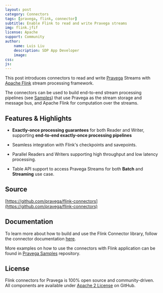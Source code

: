 ```yaml
---
layout: post
category: Connectors
tags: [pravega, flink, connector]
subtitle: Enable Flink to read and write Pravega streams
img: flink.jfif
license: Apache
support: Community
author: 
    name: Luis Liu
    description: SDP App Developer
    image: 
css: 
js: 
---
```

This post introduces connectors to read and write [Pravega](http://pravega.io/) Streams with [Apache Flink](http://flink.apache.org/) stream processing framework.
<!--more-->

The connectors can be used to build end-to-end stream processing pipelines (see [Samples](https://github.com/pravega/pravega-samples))  that use Pravega as the stream storage and message bus, and Apache Flink for computation over the streams.


## Features & Highlights

  - **Exactly-once processing guarantees** for both Reader and Writer, supporting **end-to-end exactly-once processing pipelines**

  - Seamless integration with Flink's checkpoints and savepoints.

  - Parallel Readers and Writers supporting high throughput and low latency processing.

  - Table API support to access Pravega Streams for both **Batch** and **Streaming** use case.

## Source
[https://github.com/pravega/flink-connectors](https://github.com/pravega/flink-connectors)

## Documentation
To learn more about how to build and use the Flink Connector library, follow the connector documentation [here](http://pravega.io/).

More examples on how to use the connectors with Flink application can be found in [Pravega Samples](https://github.com/pravega/pravega-samples) repository.

## License
Flink connectors for Pravega is 100% open source and community-driven. All components are available
under [Apache 2 License](https://www.apache.org/licenses/LICENSE-2.0.html) on GitHub.